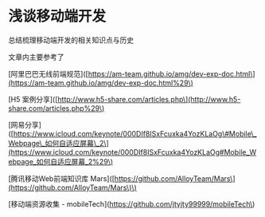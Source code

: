 # 浅谈移动端开发

总结梳理移动端开发的相关知识点与历史

文章内主要参考了

\[阿里巴巴无线前端规范\]\([https://am-team.github.io/amg/dev-exp-doc.html\](https://am-team.github.io/amg/dev-exp-doc.html%29\)

\[H5 案例分享\]\([http://www.h5-share.com/articles.php\](http://www.h5-share.com/articles.php%29\)

\[网易分享\]\([https://www.icloud.com/keynote/000DIf8ISxFcuxka4YozKLaOg\#Mobile\_Webpage\_如何自适应屏幕\_2\](https://www.icloud.com/keynote/000DIf8ISxFcuxka4YozKLaOg#Mobile_Webpage_如何自适应屏幕_2%29\)

\[腾讯移动Web前端知识库 Mars\]\([https://github.com/AlloyTeam/Mars\](https://github.com/AlloyTeam/Mars\)\)

\[移动端资源收集 - mobileTech\]\(https://github.com/jtyjty99999/mobileTech\)



